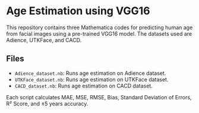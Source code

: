 # Age Estimation using VGG16

This repository contains three Mathematica codes for predicting human age from facial images using a pre-trained VGG16 model. The datasets used are Adience, UTKFace, and CACD.

## Files
- `Adience_dataset.nb`: Runs age estimation on Adience dataset.
- `UTKFace_dataset.nb`: Runs age estimation on UTKFace dataset.
- `CACD_dataset.nb`: Runs age estimation on CACD dataset.

Each script calculates MAE, MSE, RMSE, Bias, Standard Deviation of Errors, R² Score, and ±5 years accuracy.

